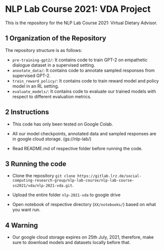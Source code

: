 # NLP Lab Course 2021: VDA Project
This is the repository for the NLP Lab Course 2021: Virtual Dietary Advisor.

## 1 Organization of the Repository
The repository structure is as follows:
 * `pre-training-gpt2/`: It contains code to train GPT-2 on empathetic dialogue dataset in a supervised setting.
 * `annotate_data/`: It contains code to annotate sampled responses from supervised GPT-2.
 * `train_reward_policy/`: It contains code to train reward model and policy model in an RL setting.
 * `evaluate_models/`: It contains code to evaluate our trained models with respect to different evaluation metrics.

## 2 Instructions

 * This code has only been tested on Google Colab.

 * All our model checkpoints, annotated data and sampled responses are in google cloud storage. (gs://nlp-lab/)

 * Read README.md of respective folder before running the code.

## 3 Running the code
 
 * Clone the repository `git clone https://gitlab.lrz.de/social-computing-research-group/nlp-lab-course/nlp-lab-course-ss2021/vda/nlp-2021-vda.git`.

 * Upload the entire folder `nlp-2021-vda` to google drive

 * Open notebook of respective directory (`XX/notebooks/`) based on what you want run.

## 4 Warning

 * Our google cloud storage expires on 25th July, 2021, therefore, make sure to download models and datasets locally before that. 